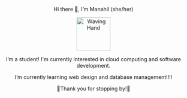 <div align="center">

<p> Hi there 👋, I’m Manahil (she/her)  </p>

<img src="https://github.com/user-attachments/assets/2861ea8f-01b0-4a25-886f-854517a96735" alt="Waving Hand" width="90" height="90">

<p> I’m a student! I'm currently interested in cloud computing and software development. </p>
<p> I’m currently learning web design and database management!!!! </p>
<p> 🌠Thank you for stopping by!🌠 </p>
</div>



<!---
syedm83/syedm83 is a ✨ special ✨ repository because its `README.md` (this file) appears on your GitHub profile.
You can click the Preview link to take a look at your changes.
--->
